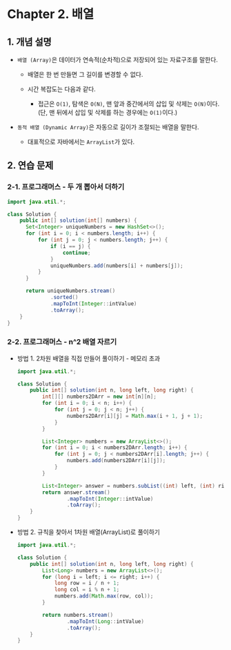 # Chapter 2. 배열

## 1. 개념 설명

* `배열 (Array)`은 데이터가 연속적(순차적)으로 저장되어 있는 자료구조를 말한다.

    * 배열은 한 번 만들면 그 길이를 변경할 수 없다.

    * 시간 복잡도는 다음과 같다.

        * 접근은 `O(1)`, 탐색은 `O(N)`, 맨 앞과 중간에서의 삽입 및 삭제는 `O(N)`이다.  (단, 맨 뒤에서 삽입 및 삭제를 하는 경우에는 `O(1)`이다.)

* `동적 배열 (Dynamic Array)`은 자동으로 길이가 조절되는 배열을 말한다.

    * 대표적으로 자바에서는 `ArrayList`가 있다.

## 2. 연습 문제

### 2-1. 프로그래머스 - 두 개 뽑아서 더하기

```java
import java.util.*;

class Solution {
    public int[] solution(int[] numbers) {
      Set<Integer> uniqueNumbers = new HashSet<>();
      for (int i = 0; i < numbers.length; i++) {
          for (int j = 0; j < numbers.length; j++) {
              if (i == j) {
                  continue;
              }
              uniqueNumbers.add(numbers[i] + numbers[j]);
          }
      }

      return uniqueNumbers.stream()
              .sorted()
              .mapToInt(Integer::intValue)
              .toArray();
    }
}
```

### 2-2. 프로그래머스 - n^2 배열 자르기

* 방법 1. 2차원 배열을 직접 만들어 풀이하기 - 메모리 초과

    ```java
    import java.util.*;
    
    class Solution {
        public int[] solution(int n, long left, long right) {
            int[][] numbers2DArr = new int[n][n];
            for (int i = 0; i < n; i++) {
                for (int j = 0; j < n; j++) {
                    numbers2DArr[i][j] = Math.max(i + 1, j + 1);
                }
            }
    
            List<Integer> numbers = new ArrayList<>();
            for (int i = 0; i < numbers2DArr.length; i++) {
                for (int j = 0; j < numbers2DArr[i].length; j++) {
                    numbers.add(numbers2DArr[i][j]);
                }
            }
    
            List<Integer> answer = numbers.subList((int) left, (int) right + 1);
            return answer.stream()
                    .mapToInt(Integer::intValue)
                    .toArray();
        }
    }
    ```

* 방법 2. 규칙을 찾아서 1차원 배열(ArrayList)로 풀이하기
    
    ```java
    import java.util.*;
    
    class Solution {
        public int[] solution(int n, long left, long right) {
            List<Long> numbers = new ArrayList<>();
            for (long i = left; i <= right; i++) {
                long row = i / n + 1;
                long col = i % n + 1;
                numbers.add(Math.max(row, col));
            }
    
            return numbers.stream()
                    .mapToInt(Long::intValue)
                    .toArray();
        }
    }
    ```

